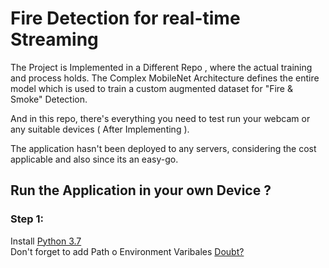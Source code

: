 # Fire Detection for real-time Streaming


The Project is Implemented in a Different Repo , where the actual training and process holds. The Complex MobileNet Architecture defines the entire model which is used to train a custom augmented dataset for "Fire & Smoke" Detection.

And in this repo, there's everything you need to test run your webcam or any suitable devices ( After Implementing ).

The application hasn't been deployed to any servers, considering the cost applicable and also since its an easy-go.


## Run the Application in your own Device ?

### Step 1:
Install [Python 3.7](https://www.python.org/downloads/release/python-370/)  
Don't forget to add Path o Environment Varibales [Doubt?](https://www.educative.io/edpresso/how-to-add-python-to-path-variable-in-windows)
